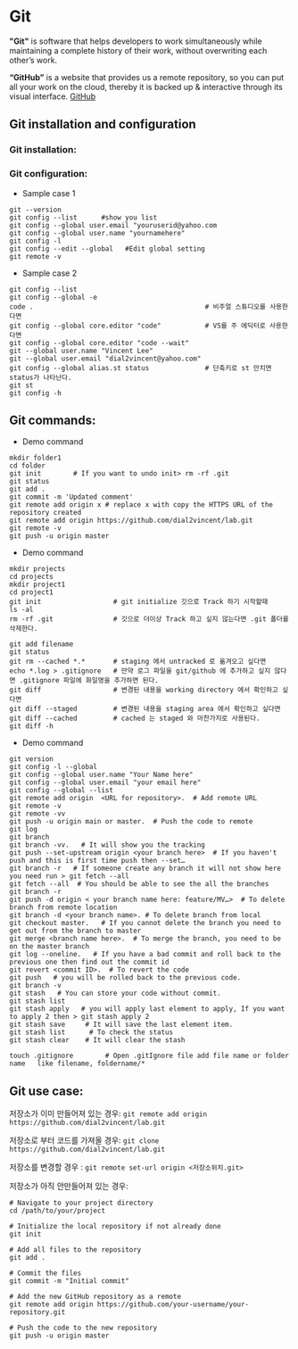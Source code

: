 # Git
**"Git"** is software that helps developers to work simultaneously while maintaining a complete history of their work, without overwriting each other’s work.

**“GitHub”** is a website that provides us a remote repository, so you can put all your work on the cloud, thereby it is backed up & interactive through its visual interface. [GitHub](https://github.com/dial2vincent/lab/blob/master/content/github.md)
## Git installation and configuration
### Git installation:

### Git configuration:
- Sample case 1
~~~
git --version
git config --list      #show you list
git config --global user.email "youruserid@yahoo.com
git config --global user.name "yournamehere"
git config -l
git config --edit --global   #Edit global setting
git remote -v
~~~

- Sample case 2
~~~
git config --list
git config --global -e
code .                                           # 비주얼 스튜디오를 사용한다면 
git config --global core.editor "code"           # VS를 주 에딕터로 사용한다면 
git config --global core.editor "code --wait"      
git --global user.name "Vincent Lee"
git --global user.email "dial2vincent@yahoo.com"
git config --global alias.st status              # 단축키로 st 만치면 status가 나타난다. 
git st
git config -h
~~~
## Git commands:
- Demo command
~~~
mkdir folder1
cd folder
git init        # If you want to undo init> rm -rf .git 
git status
git add .
git commit -m 'Updated comment'
git remote add origin x # replace x with copy the HTTPS URL of the repository created
git remote add origin https://github.com/dial2vincent/lab.git
git remote -v
git push -u origin master
~~~
- Demo command
~~~
mkdir projects
cd projects
mkdir project1
cd project1
git init                  # git initialize 깃으로 Track 하기 시작할때 
ls -al
rm -rf .git               # 깃으로 더이상 Track 하고 싶지 않는다면 .git 폴더를 삭제한다.

git add filename
git status
git rm --cached *.*       # staging 에서 untracked 로 옮겨오고 싶다면 
echo *.log > .gitignore   # 만약 로그 파일을 git/github 에 추가하고 싶지 않다면 .gitignore 파일에 화일명을 추가하면 된다.
git diff                  # 변경된 내용을 working directory 에서 확인하고 싶다면
git diff --staged         # 변경된 내용을 staging area 에서 확인하고 싶다면 
git diff --cached         # cached 는 staged 와 마찬가지로 사용된다.
git diff -h
~~~
- Demo command
~~~
git version
git config -l --global
git config --global user.name "Your Name here"
git config --global user.email "your email here"
git config --global --list
git remote add origin  <URL for repository>.  # Add remote URL
git remote -v
git remote -vv
git push -u origin main or master.  # Push the code to remote
git log
git branch
git branch -vv.   # It will show you the tracking
git push --set-upstream origin <your branch here>  # If you haven't push and this is first time push then --set…
git branch -r   # If someone create any branch it will not show here you need run > git fetch --all
git fetch --all  # You should be able to see the all the branches
git branch -r
git push -d origin < your branch name here: feature/MV…>  # To delete branch from remote location
git branch -d <your branch name>. # To delete branch from local
git checkout master.   # If you cannot delete the branch you need to get out from the branch to master
git merge <branch name here>.  # To merge the branch, you need to be on the master branch
git log --oneline.   # If you have a bad commit and roll back to the previous one then find out the commit id
git revert <commit ID>.  # To revert the code
git push   # you will be rolled back to the previous code.
git branch -v
git stash   # You can store your code without commit.
git stash list
git stash apply   # you will apply last element to apply, If you want to apply 2 then > git stash apply 2
git stash save     # It will save the last element item.
git stash list      # To check the status
git stash clear    # It will clear the stash

touch .gitignore        # Open .gitIgnore file add file name or folder name   like filename, foldername/*
~~~
## Git use case:
저장소가 이미 만들어져 있는 경우: 
`git remote add origin https://github.com/dial2vincent/lab.git`

저장소로 부터 코드를 가져올 경우:
`git clone https://github.com/dial2vincent/lab.git`

저장소를 변경할 경우 :
`git remote set-url origin <저장소위치.git>`

저장소가 아직 안만들어져 있는 경우:
~~~
# Navigate to your project directory
cd /path/to/your/project

# Initialize the local repository if not already done
git init

# Add all files to the repository
git add .

# Commit the files
git commit -m "Initial commit"

# Add the new GitHub repository as a remote
git remote add origin https://github.com/your-username/your-repository.git

# Push the code to the new repository
git push -u origin master

~~~
